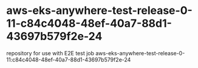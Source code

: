 # aws-eks-anywhere-test-release-0-11-c84c4048-48ef-40a7-88d1-43697b579f2e-24
repository for use with E2E test job aws-eks-anywhere-test-release-0-11:c84c4048-48ef-40a7-88d1-43697b579f2e-24
